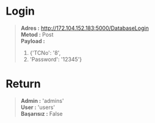 # Login
  > **Adres :** http://172.104.152.183:5000/DatabaseLogin    
  > **Metod :** Post    
  > **Payload :**     
  > 1. {'TCNo': '8',    
  > 2. 'Password': '12345'}  

# Return 
>**Admin :** 'admins'  
>**User :** 'users'  
>**Başarısız :** False  